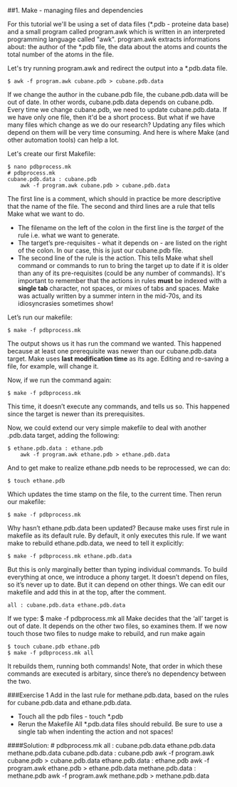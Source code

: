 ##1. Make - managing files and dependencies


For this tutorial we'll be using a set of data files (*.pdb - proteine data base) and a small program called program.awk which is written in an interpreted programming language called "awk". program.awk extracts informations about: the author of the *.pdb file, the data about the atoms and counts the total number of the atoms in the file.

Let's try running program.awk and redirect the output into a *.pdb.data file.

    $ awk -f program.awk cubane.pdb > cubane.pdb.data

If we change the author in the cubane.pdb file, the cubane.pdb.data will be out of date. In other words, cubane.pdb.data depends on cubane.pdb. Every time we change cubane.pdb, we need to update cubane.pdb.data. If we have only one file, then it'd be a short process. But what if we have many files which change as we do our research? Updating any files which depend on them will be very time consuming. And here is where Make (and other automation tools) can help a lot.

Let's create our first Makefile:

    $ nano pdbprocess.mk
    # pdbprocess.mk
    cubane.pdb.data : cubane.pdb
        awk -f program.awk cubane.pdb > cubane.pdb.data
      

The first line is a comment, which should in practice be more descriptive that the name of the file.
The second and third lines are a rule that tells Make what we want to do.
* The filename on the left of the colon in the first line is the _target_ of the rule i.e. what we want to generate.
* The target’s pre-requisites - what it depends on - are listed on the right of the colon. In our case, this is just our cubane.pdb file.
* The second line of the rule is the action. This tells Make what shell command or commands to run to bring the target up to date if it is older than any of its pre-requisites (could be any number of commands).
It's important to remember that the actions in rules __must__ be indexed with a __single tab__ character, not spaces, or mixes of tabs and spaces. Make was actually written by a summer intern in the mid-70s, and its idiosyncrasies sometimes show!

Let’s run our makefile:

    $ make -f pdbprocess.mk

The output shows us it has run the command we wanted.  This happened because at least one prerequisite was newer than our cubane.pdb.data target. Make uses __last modification time__ as its age. Editing and re-saving a file, for example, will change it. 

Now, if we run the command again:

    $ make -f pdbprocess.mk
    
This time, it doesn’t execute any commands, and tells us so. This happened since the target is newer than its prerequisites.

Now, we could extend our very simple makefile to deal with another .pdb.data target, adding the following:

    $ ethane.pdb.data : ethane.pdb
        awk -f program.awk ethane.pdb > ethane.pdb.data
And to get make to realize ethane.pdb needs to be reprocessed, we can do:

    $ touch ethane.pdb
Which updates the time stamp on the file, to the current time. Then rerun our makefile:

    $ make -f pdbprocess.mk
Why hasn’t ethane.pdb.data been updated? Because make uses first rule in makefile as its default rule.
By default, it only executes this rule. If we want make to rebuild ethane.pdb.data, we need to tell it explicitly:

    $ make -f pdbprocess.mk ethane.pdb.data


But this is only marginally better than typing individual commands. To build everything at once, we introduce a phony target. It doesn’t depend on files, so it’s never up to date. But it can depend on other things. We can edit our makefile and add this in at the top, after the comment. 

    all : cubane.pdb.data ethane.pdb.data
If we type:
    $ make -f pdbprocess.mk all
Make decides that  the ‘all’ target is out of date. It depends on the other two files, so examines them. If we now touch those two files to nudge make to rebuild, and run make again

    $ touch cubane.pdb ethane.pdb
    $ make -f pdbprocess.mk all
It rebuilds them, running both commands! Note, that order in which these commands are executed is arbitary, since there’s no dependency between the two.

###Exercise 1
Add in the last rule for methane.pdb.data, based on the rules for cubane.pdb.data and ethane.pdb.data. 
* Touch all the pdb files - touch *.pdb
* Rerun the Makefile
All *.pdb.data files should rebuild. Be sure to use a single tab when indenting the action and not spaces!

####Solution:
    # pdbprocess.mk
    all : cubane.pdb.data ethane.pdb.data methane.pdb.data
    cubane.pdb.data : cubane.pdb
        awk -f program.awk cubane.pdb > cubane.pdb.data
    ethane.pdb.data : ethane.pdb
        awk -f program.awk ethane.pdb > ethane.pdb.data
    methane.pdb.data : methane.pdb
        awk -f program.awk methane.pdb > methane.pdb.data



